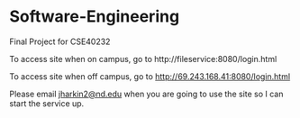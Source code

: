 # Software-Engineering
Final Project for CSE40232

To access site when on campus, go to http://fileservice:8080/login.html

To access site when off campus, go to http://69.243.168.41:8080/login.html

Please email jharkin2@nd.edu when you are going to use the site so I can start the service up.
